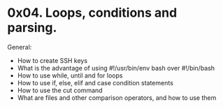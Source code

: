 # 0x04. Loops, conditions and parsing.
General:
   * How to create SSH keys
   * What is the advantage of using #!/usr/bin/env bash over #!/bin/bash
   * How to use while, until and for loops
   * How to use if, else, elif and case condition statements
   * How to use the cut command
   * What are files and other comparison operators, and how to use them
